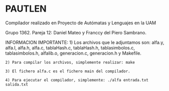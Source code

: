 # PAUTLEN
Compilador realizado en Proyecto de Autómatas y Lenguajes en la UAM

Grupo 1362.
Pareja 12: Daniel Mateo y Franccy del Piero Sambrano.

INFORMACION IMPORTANTE:
	1) Los archivos que le adjuntamos son: alfa.y, alfa.l, alfa.h, alfa.c, tablaHash.c, tablaHash.h, tablasimbolos.c, 
	   tablasimbolos.h, alfalib.o, generacion.c, generacion.h y Makefile.
	
	2) Para compilar los archivos, simplemente realizar: make

	3) El fichero alfa.c es el fichero main del compilador.

	4) Para ejecutar el compilador, simplemente: ./alfa entrada.txt salida.txt
